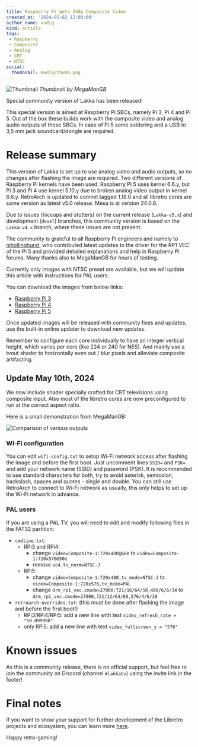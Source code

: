 ```yaml
---
title: Raspberry Pi gets 240p Composite Video
created_at: '2024-05-02 12:00:00'
author_name: vudiq
kind: article
tags:
 - Raspberry
 - Composite
 - Analog
 - CRT
 - NTSC
social:
  thumbnail: media/thumb.png
---
```


![Thumbnail](media/thumb.png)
_Thumbnail by MegaManGB_


Special community version of Lakka has been released!

This special version is aimed at Raspberry Pi SBCs, namely Pi 3, Pi 4 and Pi 5. Out of the box these builds work with the composite video and analog audio outputs of these SBCs. In case of Pi 5 some soldering and a USB to 3,5 mm jack soundcard/dongle are required.

# Release summary

This version of Lakka is set up to use analog video and audio outputs, so no changes after flashing the image are required. Two different versions of Raspberry Pi kernels have been used. Raspberry Pi 5 uses kernel 6.6.y, but Pi 3 and Pi 4 use kernel 5.10.y due to broken analog video output in kernel 6.6.y. RetroArch is updated to commit tagged 1.18.0 and all libretro cores are same version as latest v5.0 release. Mesa is at version 24.0.6.

Due to issues (hiccups and stutters) on the current release (`Lakka-v5.x`) and development (`devel`) branches, this community version is based on the `Lakka-v4.x` branch, where these issues are not present.

The community is grateful to all Raspberry Pi engineers and namely to [njhollinghurst](https://github.com/njhollinghurst), who contributed latest updates to the driver for the RP1 VEC of the Pi 5 and provided detailed explanations and help in Raspberry Pi forums. Many thanks also to MegaManGB for hours of testing.

Currently only images with NTSC preset are available, but we will update this article with instructions for PAL users.

You can download the images from below links:

- [Raspberry Pi 3](https://nightly.builds.lakka.tv/members/vudiq/RPi-Composite/RPi3-Composite.aarch64/Lakka-RPi3-Composite.aarch64-20240510-7a626a4.img.gz)
- [Raspberry Pi 4](https://nightly.builds.lakka.tv/members/vudiq/RPi-Composite/RPi4-Composite.aarch64/Lakka-RPi4-Composite.aarch64-20240510-7a626a4.img.gz)
- [Raspberry Pi 5](https://nightly.builds.lakka.tv/members/vudiq/RPi-Composite/RPi5-Composite.aarch64/Lakka-RPi5-Composite.aarch64-20240510-7a626a4.img.gz)

Once updated images will be released with community fixes and updates, use the built-in online updater to download new updates.

Remember to configure each core individually to have an integer vertical height, which varies per core (like 224 or 240 for NES). And mainly use a tvout shader to horizontally even out / blur pixels and alleviate composite artifacting.

## Update May 10th, 2024

We now include shader specially crafted for CRT televisions using composite input. Also most of the libretro cores are now preconfigured to run at the correct aspect ratio.

Here is a small demonstration from MegaManGB:

![Comparison of various outputs](media/compare.png)

### Wi-Fi configuration

You can edit `wifi-config.txt` to setup Wi-Fi network access after flashing the image and before the first boot. Just uncomment lines `SSID=` and `PSK=` and add your network name (SSID) and password (PSK). It is recommended to use standard characters for both, try to avoid asterisk, semicolon, backslash, spaces and quotes - single and double. You can still use RetroArch to connect to Wi-Fi network as usually, this only helps to set up the Wi-Fi network in advance.

### PAL users

If you are using a PAL TV, you will need to edit and modify following files in the FAT32 partition:

- `cmdline.txt`:
  - RPi3 and RPi4:
    - change `video=Composite-1:720x480@60e` to `video=Composite-1:720x576@50e`
    - remove `vc4.tv_norm=NTSC-J`
  - RPi5:
    - change `video=Composite-1:720x480,tv_mode=NTSC-J` to `video=Composite-1:720x576,tv_mode=PAL`
    - change `drm_rp1_vec.cmode=27000:721/16/64/58,480/6/6/34` to `drm_rp1_vec.cmode=27000,721/12/64/68,576/4/6/38`
- `retroarch-overrides.txt`: (this must be done after flashing the image and before the first boot!)
  - RPi3/RPi4/RPi5: add a new line with text `video_refresh_rate = "50.099998"`
  - only RPi5: add a new line with text `video_fullscreen_y = "576"`

# Known issues

As this is a community release, there is no official support, but feel free to join the community on Discord (channel `#lakkatv`) using the invite link in the footer!

# Final notes

If you want to show your support for further development of the Libretro projects and ecosystem, you can learn more [here](https://retroarch.com/index.php?page=donate).

Happy retro-gaming!
